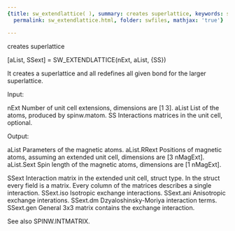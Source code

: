 ```yaml
---
{title: sw_extendlattice( ), summary: creates superlattice, keywords: sample, sidebar: sw_sidebar,
  permalink: sw_extendlattice.html, folder: swfiles, mathjax: 'true'}

---
```

creates superlattice
 
[aList, SSext] = SW_EXTENDLATTICE(nExt, aList, {SS})
 
It creates a superlattice and all redefines all given bond for the larger
superlattice.
 
Input:
 
nExt          Number of unit cell extensions, dimensions are [1 3].
aList         List of the atoms, produced by spinw.matom.
SS            Interactions matrices in the unit cell, optional.
 
Output:
 
aList         Parameters of the magnetic atoms.
aList.RRext   Positions of magnetic atoms, assuming an extended unit
              cell, dimensions are [3 nMagExt].
aList.Sext    Spin length of the magnetic atoms, dimensions are
              [1 nMagExt].
 
SSext         Interaction matrix in the extended unit cell, struct type.
              In the struct every field is a matrix. Every column of the
              matrices describes a single interaction.
SSext.iso     Isotropic exchange interactions.
SSext.ani     Anisotropic exchange interations.
SSext.dm      Dzyaloshinsky-Moriya interaction terms.
SSext.gen     General 3x3 matrix contains the exchange interaction.
 
See also SPINW.INTMATRIX.
 

